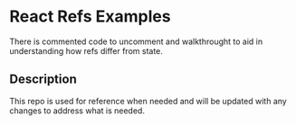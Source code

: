 # React Refs Examples
There is commented code to uncomment and walkthrought to aid in understanding how refs differ from state.

## Description 
This repo is used for reference when needed and will be updated with any changes to address what is needed.

